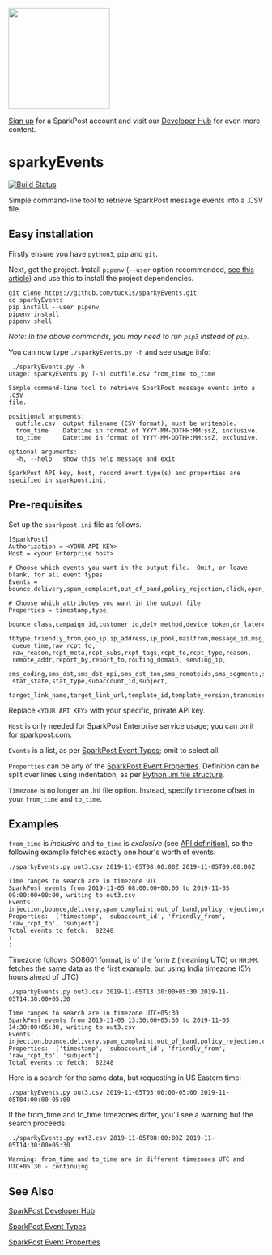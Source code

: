 <a href="https://www.sparkpost.com"><img src="https://www.sparkpost.com/sites/default/files/attachments/SparkPost_Logo_2-Color_Gray-Orange_RGB.svg" width="200px"/></a>

[Sign up](https://app.sparkpost.com/join?plan=free-0817?src=Social%20Media&sfdcid=70160000000pqBb&pc=GitHubSignUp&utm_source=github&utm_medium=social-media&utm_campaign=github&utm_content=sign-up) for a SparkPost account and visit our [Developer Hub](https://developers.sparkpost.com) for even more content.

# sparkyEvents
[![Build Status](https://travis-ci.org/tuck1s/sparkyEvents.svg?branch=master)](https://travis-ci.org/tuck1s/sparkyEvents)

Simple command-line tool to retrieve SparkPost message events into a .CSV file.


## Easy installation

Firstly ensure you have `python3`, `pip` and `git`.

Next, get the project. Install `pipenv` (`--user` option recommended, [see this article](https://stackoverflow.com/questions/42988977/what-is-the-purpose-pip-install-user)) and use this to install the project dependencies.
```
git clone https://github.com/tuck1s/sparkyEvents.git
cd sparkyEvents
pip install --user pipenv
pipenv install
pipenv shell
```
_Note: In the above commands, you may need to run `pip3` instead of `pip`._

You can now type `./sparkyEvents.py -h` and see usage info:

```
 ./sparkyEvents.py -h
usage: sparkyEvents.py [-h] outfile.csv from_time to_time

Simple command-line tool to retrieve SparkPost message events into a .CSV
file.

positional arguments:
  outfile.csv  output filename (CSV format), must be writeable.
  from_time    Datetime in format of YYYY-MM-DDTHH:MM:ssZ, inclusive.
  to_time      Datetime in format of YYYY-MM-DDTHH:MM:ssZ, exclusive.

optional arguments:
  -h, --help   show this help message and exit

SparkPost API key, host, record event type(s) and properties are specified in sparkpost.ini.
```

## Pre-requisites
Set up the `sparkpost.ini` file as follows.
  
```
[SparkPost]
Authorization = <YOUR API KEY>
Host = <your Enterprise host>

# Choose which events you want in the output file.  Omit, or leave blank, for all event types
Events = bounce,delivery,spam_complaint,out_of_band,policy_rejection,click,open,generation_failure,generation_rejection,list_unsubscribe,link_unsubscribe

# Choose which attributes you want in the output file
Properties = timestamp,type,
 bounce_class,campaign_id,customer_id,delv_method,device_token,dr_latency,error_code,event_id,
 fbtype,friendly_from,geo_ip,ip_address,ip_pool,mailfrom,message_id,msg_from,msg_size,num_retries,
 queue_time,raw_rcpt_to,
 raw_reason,rcpt_meta,rcpt_subs,rcpt_tags,rcpt_to,rcpt_type,reason,
 remote_addr,report_by,report_to,routing_domain, sending_ip,
 sms_coding,sms_dst,sms_dst_npi,sms_dst_ton,sms_remoteids,sms_segments,sms_src,sms_src_npi,sms_src_ton,sms_text,
 stat_state,stat_type,subaccount_id,subject,
 target_link_name,target_link_url,template_id,template_version,transmission_id,user_agent,user_str
```

Replace `<YOUR API KEY>` with your specific, private API key. 

`Host` is only needed for SparkPost Enterprise service usage; you can omit for [sparkpost.com](https://www.sparkpost.com/).

`Events` is a list, as per [SparkPost Event Types](https://developers.sparkpost.com/api/message-events.html#message-events-message-events-get); omit to select all.

`Properties` can be any of the [SparkPost Event Properties](https://www.sparkpost.com/docs/tech-resources/webhook-event-reference/). Definition can be split over lines 
using indentation, as per [Python .ini file structure](https://docs.python.org/3/library/configparser.html#supported-ini-file-structure).

`Timezone` is no longer an .ini file option. Instead, specify timezone offset in your `from_time` and `to_time`.

## Examples

`from_time` is *inclusive* and `to_time` is *exclusive* (see [API definition](https://developers.sparkpost.com/api/events/#events-get-search-for-message-events)), so the following example fetches exactly one hour's worth of events:

`./sparkyEvents.py out3.csv 2019-11-05T08:00:00Z 2019-11-05T09:00:00Z`
```
Time ranges to search are in timezone UTC
SparkPost events from 2019-11-05 08:00:00+00:00 to 2019-11-05 09:00:00+00:00, writing to out3.csv
Events:      injection,bounce,delivery,spam_complaint,out_of_band,policy_rejection,click,open,generation_failure,generation_rejection,list_unsubscribe,link_unsubscribe
Properties:  ['timestamp', 'subaccount_id', 'friendly_from', 'raw_rcpt_to', 'subject']
Total events to fetch:  82248
:
:
```

Timezone follows ISO8601 format, is of the form `Z` (meaning UTC) or `HH:MM`.  fetches the same data as the first example, but using India timezone (5½ hours ahead of UTC)

`./sparkyEvents.py out3.csv 2019-11-05T13:30:00+05:30 2019-11-05T14:30:00+05:30`

```
Time ranges to search are in timezone UTC+05:30
SparkPost events from 2019-11-05 13:30:00+05:30 to 2019-11-05 14:30:00+05:30, writing to out3.csv
Events:      injection,bounce,delivery,spam_complaint,out_of_band,policy_rejection,click,open,generation_failure,generation_rejection,list_unsubscribe,link_unsubscribe
Properties:  ['timestamp', 'subaccount_id', 'friendly_from', 'raw_rcpt_to', 'subject']
Total events to fetch:  82248
```

Here is a search for the same data, but requesting in US Eastern time:

`./sparkyEvents.py out3.csv 2019-11-05T03:00:00-05:00 2019-11-05T04:00:00-05:00`

If the from_time and to_time timezones differ, you'll see a warning but the search proceeds:

` ./sparkyEvents.py out3.csv 2019-11-05T08:00:00Z 2019-11-05T14:30:00+05:30`

```
Warning: from_time and to_time are in different timezones UTC and UTC+05:30 - continuing
```

## See Also
[SparkPost Developer Hub](https://developers.sparkpost.com/)

[SparkPost Event Types](https://developers.sparkpost.com/api/events/#header-event-types)

[SparkPost Event Properties](https://www.sparkpost.com/docs/tech-resources/webhook-event-reference/)

